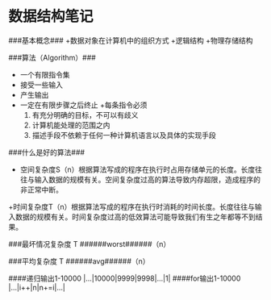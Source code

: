 # 数据结构笔记 #
###基本概念###
+数据对象在计算机中的组织方式
    +逻辑结构
    +物理存储结构
    
###算法（Algorithm）###
+ 一个有限指令集
+ 接受一些输入
+ 产生输出
+ 一定在有限步骤之后终止
+每条指令必须
   1. 有充分明确的目标，不可以有歧义
   2. 计算机能处理的范围之内
   3. 描述手段不依赖于任何一种计算机语言以及具体的实现手段
   
###什么是好的算法###
+ 空间复杂度S（n）根据算法写成的程序在执行时占用存储单元的长度。长度往往与输入数据的规模有关。空间复杂度过高的算法导致内存超限，造成程序的非正常中断。

+时间复杂度T（n）根据算法写成的程序在执行时消耗的时间长度。长度往往与输入数据的规模有关。时间复杂度过高的低效算法可能导致我们有生之年都等不到结果。

###最坏情况复杂度 T ######worst######（n）

###平均复杂度 T ######avg######（n）


####递归输出1-10000 
|...|10000|9999|9998|...|1|
####for输出1-10000
|...|i++|n|n+=i|...|


